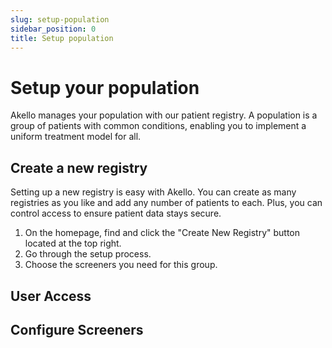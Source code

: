```yaml
---
slug: setup-population
sidebar_position: 0
title: Setup population
---
```


# Setup your population

Akello manages your population with our patient registry. A population is a group of patients with common conditions, enabling you to implement a uniform treatment model for all.


## Create a new registry
Setting up a new registry is easy with Akello. You can create as many registries as you like and add any number of patients to each. Plus, you can control access to ensure patient data stays secure.

1. On the homepage, find and click the "Create New Registry" button located at the top right.
2. Go through the setup process.
3. Choose the screeners you need for this group.

## User Access


## Configure Screeners

